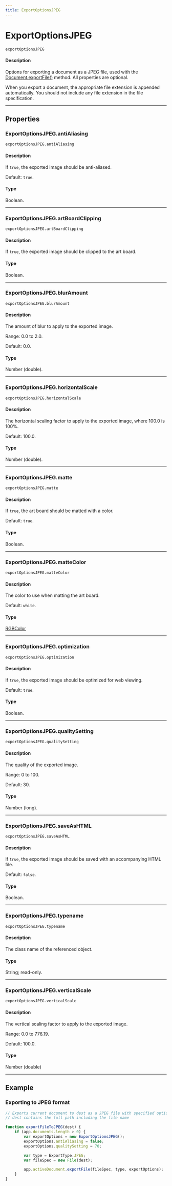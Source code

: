 ```yaml
---
title: ExportOptionsJPEG
---
```

# ExportOptionsJPEG

`exportOptionsJPEG`

#### Description

Options for exporting a document as a JPEG file, used with the [Document.exportFile()](../document#documentexportfile) method. All properties are optional.

When you export a document, the appropriate file extension is appended automatically. You should not include any file extension in the file specification.

---

## Properties

### ExportOptionsJPEG.antiAliasing

`exportOptionsJPEG.antiAliasing`

#### Description

If `true`, the exported image should be anti-aliased.

Default: `true`.

#### Type

Boolean.

---

### ExportOptionsJPEG.artBoardClipping

`exportOptionsJPEG.artBoardClipping`

#### Description

If `true`, the exported image should be clipped to the art board.

#### Type

Boolean.

---

### ExportOptionsJPEG.blurAmount

`exportOptionsJPEG.blurAmount`

#### Description

The amount of blur to apply to the exported image.

Range: 0.0 to 2.0.

Default: 0.0.

#### Type

Number (double).

---

### ExportOptionsJPEG.horizontalScale

`exportOptionsJPEG.horizontalScale`

#### Description

The horizontal scaling factor to apply to the exported image, where 100.0 is 100%.

Default: 100.0.

#### Type

Number (double).

---

### ExportOptionsJPEG.matte

`exportOptionsJPEG.matte`

#### Description

If `true`, the art board should be matted with a color.

Default: `true`.

#### Type

Boolean.

---

### ExportOptionsJPEG.matteColor

`exportOptionsJPEG.matteColor`

#### Description

The color to use when matting the art board.

Default: `white`.

#### Type

[RGBColor](.././RGBColor)

---

### ExportOptionsJPEG.optimization

`exportOptionsJPEG.optimization`

#### Description

If `true`, the exported image should be optimized for web viewing.

Default: `true`.

#### Type

Boolean.

---

### ExportOptionsJPEG.qualitySetting

`exportOptionsJPEG.qualitySetting`

#### Description

The quality of the exported image.

Range: 0 to 100.

Default: 30.

#### Type

Number (long).

---

### ExportOptionsJPEG.saveAsHTML

`exportOptionsJPEG.saveAsHTML`

#### Description

If `true`, the exported image should be saved with an accompanying HTML file.

Default: `false`.

#### Type

Boolean.

---

### ExportOptionsJPEG.typename

`exportOptionsJPEG.typename`

#### Description

The class name of the referenced object.

#### Type

String; read-only.

---

### ExportOptionsJPEG.verticalScale

`exportOptionsJPEG.verticalScale`

#### Description

The vertical scaling factor to apply to the exported image.

Range: 0.0 to 776.19.

Default: 100.0.

#### Type

Number (double)

---

## Example

### Exporting to JPEG format

```javascript
// Exports current document to dest as a JPEG file with specified options,
// dest contains the full path including the file name

function exportFileToJPEG(dest) {
    if (app.documents.length > 0) {
        var exportOptions = new ExportOptionsJPEG();
        exportOptions.antiAliasing = false;
        exportOptions.qualitySetting = 70;

        var type = ExportType.JPEG;
        var fileSpec = new File(dest);

        app.activeDocument.exportFile(fileSpec, type, exportOptions);
    }
}
```
